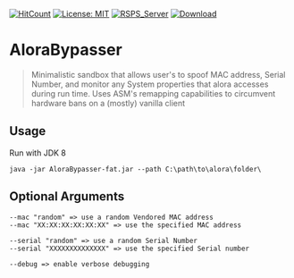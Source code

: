 [![HitCount](http://hits.dwyl.com/Embah-V2/AloraBypasser.svg)](http://hits.dwyl.com/Embah-V2/AloraBypasser)
[![License: MIT](https://img.shields.io/badge/License-MIT-yellow.svg)](https://opensource.org/licenses/MIT)
[![RSPS_Server](https://img.shields.io/badge/Server-Alora-red)](https://www.alora.io/)
[![Download](https://img.shields.io/badge/Download-latest-blue)](https://github.com/Embah-V2/AloraBypasser/raw/master/builds/AloraBypasser-fat.jar)
# AloraBypasser
> Minimalistic sandbox that allows user's to spoof MAC address, Serial Number, and monitor any System properties that alora accesses during run time. 
   Uses ASM's remapping capabilities to circumvent hardware bans on a (mostly) vanilla client

## Usage
Run with JDK 8
```
java -jar AloraBypasser-fat.jar --path C:\path\to\alora\folder\
```
## Optional Arguments
```
--mac "random" => use a random Vendored MAC address 
--mac "XX:XX:XX:XX:XX:XX" => use the specified MAC address
```
```
--serial "random" => use a random Serial Number 
--serial "XXXXXXXXXXXXXX" => use the specified Serial number 
```
```
--debug => enable verbose debugging
```